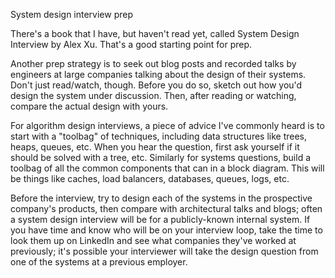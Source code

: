 System design interview prep

There's a book that I have, but haven't read yet, called System Design Interview by Alex Xu. That's a good starting point for prep.

Another prep strategy is to seek out blog posts and recorded talks by engineers at large companies talking about the design of their systems. Don't just read/watch, though. Before you do so, sketch out how you'd design the system under discussion. Then, after reading or watching, compare the actual design with yours.

For algorithm design interviews, a piece of advice I've commonly heard is to start with a "toolbag" of techniques, including data structures like trees, heaps, queues, etc. When you hear the question, first ask yourself if it should be solved with a tree, etc. Similarly for systems questions, build a toolbag of all the common components that can in a block diagram. This will be things like caches, load balancers, databases, queues, logs, etc.

Before the interview, try to design each of the systems in the prospective company's products, then compare with architectural talks and blogs; often a system design interview will be for a publicly-known internal system. If you have time and know who will be on your interview loop, take the time to look them up on LinkedIn and see what companies they've worked at previously; it's possible your interviewer will take the design question from one of the systems at a previous employer.
